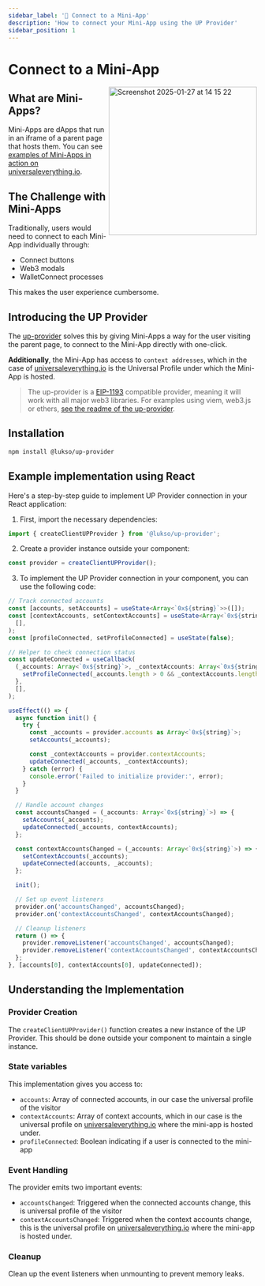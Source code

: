 ```yaml
---
sidebar_label: '🔌 Connect to a Mini-App'
description: 'How to connect your Mini-App using the UP Provider'
sidebar_position: 1
---
```


# Connect to a Mini-App

<img width="300" alt="Screenshot 2025-01-27 at 14 15 22" src="https://github.com/user-attachments/assets/7f0b7875-c402-440d-b77f-935cf90f241d" align="right" />

## What are Mini-Apps?

Mini-Apps are dApps that run in an iframe of a parent page that hosts them. You can see [examples of Mini-Apps in action on universaleverything.io](https://universaleverything.io/0x7b258dD350227CFc9Da1EDD7f4D978f7Df20fD40).

## The Challenge with Mini-Apps

Traditionally, users would need to connect to each Mini-App individually through:

- Connect buttons
- Web3 modals
- WalletConnect processes

This makes the user experience cumbersome.

## Introducing the UP Provider

The [up-provider](../../tools/dapps/up-provider/getting-started) solves this by giving Mini-Apps a way for the user visiting the parent page, to connect to the Mini-App directly with one-click.

**Additionally**, the Mini-App has access to `context addresses`, which in the case of [universaleverything.io](https://universaleverything.io) is the Universal Profile under which the Mini-App is hosted.

> The up-provider is a [EIP-1193](https://eips.ethereum.org/EIPS/eip-1193) compatible provider, meaning it will work with all major web3 libraries. For examples using viem, web3.js or ethers, [see the readme of the up-provider](https://github.com/lukso-network/tools-up-provider/blob/main/README.md#provider-for-mini-apps).

## Installation

```bash
npm install @lukso/up-provider
```

## Example implementation using React

Here's a step-by-step guide to implement UP Provider connection in your React application:

1. First, import the necessary dependencies:

```typescript
import { createClientUPProvider } from '@lukso/up-provider';
```

2. Create a provider instance outside your component:

```typescript
const provider = createClientUPProvider();
```

3. To implement the UP Provider connection in your component, you can use the following code:

```typescript
// Track connected accounts
const [accounts, setAccounts] = useState<Array<`0x${string}`>>([]);
const [contextAccounts, setContextAccounts] = useState<Array<`0x${string}`>>(
  [],
);
const [profileConnected, setProfileConnected] = useState(false);

// Helper to check connection status
const updateConnected = useCallback(
  (_accounts: Array<`0x${string}`>, _contextAccounts: Array<`0x${string}`>) => {
    setProfileConnected(_accounts.length > 0 && _contextAccounts.length > 0);
  },
  [],
);

useEffect(() => {
  async function init() {
    try {
      const _accounts = provider.accounts as Array<`0x${string}`>;
      setAccounts(_accounts);

      const _contextAccounts = provider.contextAccounts;
      updateConnected(_accounts, _contextAccounts);
    } catch (error) {
      console.error('Failed to initialize provider:', error);
    }
  }

  // Handle account changes
  const accountsChanged = (_accounts: Array<`0x${string}`>) => {
    setAccounts(_accounts);
    updateConnected(_accounts, contextAccounts);
  };

  const contextAccountsChanged = (_accounts: Array<`0x${string}`>) => {
    setContextAccounts(_accounts);
    updateConnected(accounts, _accounts);
  };

  init();

  // Set up event listeners
  provider.on('accountsChanged', accountsChanged);
  provider.on('contextAccountsChanged', contextAccountsChanged);

  // Cleanup listeners
  return () => {
    provider.removeListener('accountsChanged', accountsChanged);
    provider.removeListener('contextAccountsChanged', contextAccountsChanged);
  };
}, [accounts[0], contextAccounts[0], updateConnected]);
```

## Understanding the Implementation

### Provider Creation

The `createClientUPProvider()` function creates a new instance of the UP Provider. This should be done outside your component to maintain a single instance.

### State variables

This implementation gives you access to:

- `accounts`: Array of connected accounts, in our case the universal profile of the visitor
- `contextAccounts`: Array of context accounts, which in our case is the universal profile on [universaleverything.io](https://universaleverything.io) where the mini-app is hosted under.
- `profileConnected`: Boolean indicating if a user is connected to the mini-app

### Event Handling

The provider emits two important events:

- `accountsChanged`: Triggered when the connected accounts change, this is universal profile of the visitor
- `contextAccountsChanged`: Triggered when the context accounts change, this is the universal profile on [universaleverything.io](https://universaleverything.io) where the mini-app is hosted under.

### Cleanup

Clean up the event listeners when unmounting to prevent memory leaks.
